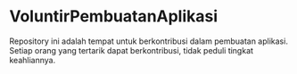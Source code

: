 # VoluntirPembuatanAplikasi
 Repository ini adalah tempat untuk berkontribusi dalam pembuatan aplikasi. Setiap orang yang tertarik dapat berkontribusi, tidak peduli tingkat keahliannya.
